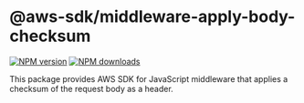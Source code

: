 # @aws-sdk/middleware-apply-body-checksum

[![NPM version](https://img.shields.io/npm/v/@aws-sdk/middleware-apply-body-checksum/rc.svg)](https://www.npmjs.com/package/@aws-sdk/middleware-apply-body-checksum)
[![NPM downloads](https://img.shields.io/npm/dm/@aws-sdk/middleware-apply-body-checksum.svg)](https://www.npmjs.com/package/@aws-sdk/middleware-apply-body-checksum)

This package provides AWS SDK for JavaScript middleware that applies a checksum
of the request body as a header.
